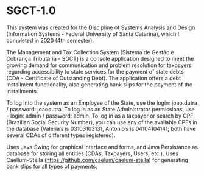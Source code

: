 # SGCT-1.0

This system was created for the Discipline of Systems Analysis and Design (Information Systems - Federal University of Santa Catarina), which I completed in 2020 (4th semester).

The Management and Tax Collection System (Sistema de Gestão e Cobrança Tributária - SGCT) is a console application designed to meet the growing demand for communication and problem resolution for taxpayers regarding accessibility to state services for the payment of state debts (CDA - Certificate of Outstanding Debt). The application offers a debt installment functionality, also generating bank slips for the payment of the installments.

To log into the system as an Employee of the State, use the login: joao.dutra / password: joaodutra.
To log in as an State Administrator permissions, use - login: admin / password: admin.
To log in as a taxpayer or search by CPF (Brazilian Social Security Number), you can use any of the available CPFs in the database (Valeria’s is 03103103131, Antonio’s is 04104104141; both have several CDAs of different types registered).

Uses Java Swing for graphical interface and forms, and Java Persistance as database for storing all entities (CDAs, Taxpayers, Users, etc.).
Uses Caellum-Stella (https://github.com/caelum/caelum-stella) for generating bank slips for all types of payments.

